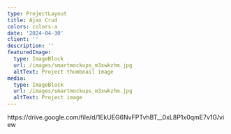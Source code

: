 ```yaml
---
type: ProjectLayout
title: Ajax Crud
colors: colors-a
date: '2024-04-30'
client: ''
description: ''
featuredImage:
  type: ImageBlock
  url: /images/smartmockups_m3xwkzhm.jpg
  altText: Project thumbnail image
media:
  type: ImageBlock
  url: /images/smartmockups_m3xwkzhm.jpg
  altText: Project image
---
```

https\://drive.google.com/file/d/1EkUEG6NvFPTvhBT\_\_0xL8P1x0qmE7v1G/view
